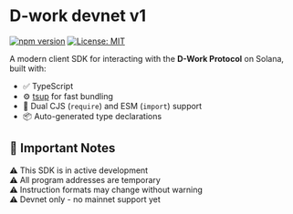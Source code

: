 # D-work devnet v1

[![npm version](https://img.shields.io/npm/v/@dropsy/airdrop.svg)](https://www.npmjs.com/package/d-work)
[![License: MIT](https://img.shields.io/badge/License-MIT-yellow.svg)](https://opensource.org/licenses/MIT)

A modern client SDK for interacting with the **D-Work Protocol** on Solana, built with:

- ✅ TypeScript
- ⚙️ [tsup](https://github.com/egoist/tsup) for fast bundling
- 🔀 Dual CJS (`require`) and ESM (`import`) support
- 📦 Auto-generated type declarations

## 🚨 Important Notes

⚠️ This SDK is in active development  
⚠️ All program addresses are temporary  
⚠️ Instruction formats may change without warning  
⚠️ Devnet only - no mainnet support yet
